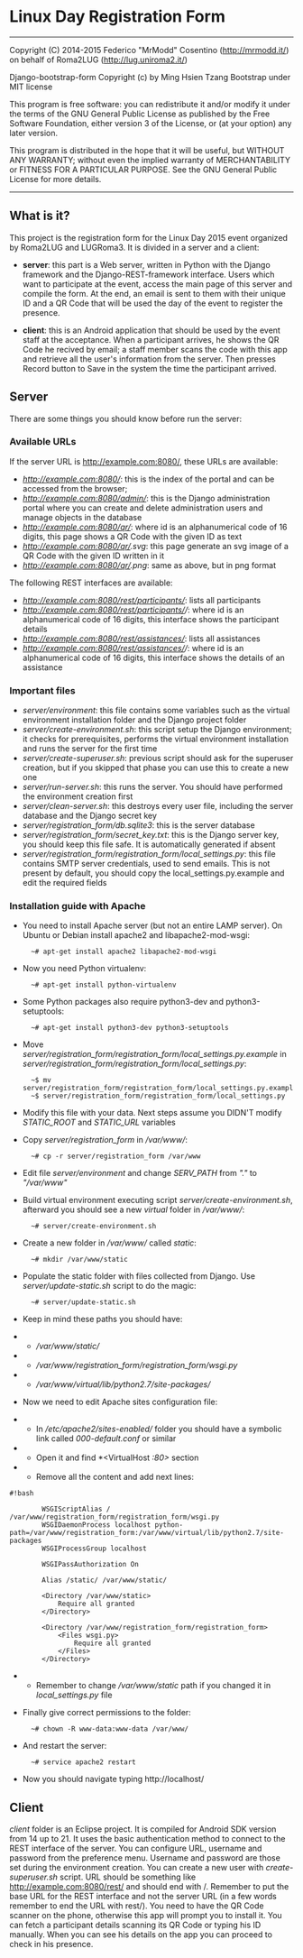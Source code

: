 # Linux Day Registration Form

---------------------------------------------------------------------

Copyright (C) 2014-2015 Federico "MrModd" Cosentino (http://mrmodd.it/)
on behalf of Roma2LUG (http://lug.uniroma2.it/)

Django-bootstrap-form Copyright (c) by Ming Hsien Tzang
Bootstrap under MIT license

This program is free software: you can redistribute it and/or modify
it under the terms of the GNU General Public License as published by
the Free Software Foundation, either version 3 of the License, or
(at your option) any later version.

This program is distributed in the hope that it will be useful,
but WITHOUT ANY WARRANTY; without even the implied warranty of
MERCHANTABILITY or FITNESS FOR A PARTICULAR PURPOSE.  See the
GNU General Public License for more details.

---------------------------------------------------------------------

## What is it?

This project is the registration form for the Linux Day 2015 event organized
by Roma2LUG and LUGRoma3. It is divided in a server and a client:

- **server**: this part is a Web server, written in Python with the Django
  framework and the Django-REST-framework interface. Users which want to
  participate at the event, access the main page of this server and compile
  the form. At the end, an email is sent to them with their unique ID and
  a QR Code that will be used the day of the event to register the presence.

- **client**: this is an Android application that should be used by the event
  staff at the acceptance. When a participant arrives, he shows the QR Code
  he recived by email; a staff member scans the code with this app and retrieve
  all the user's information from the server. Then presses Record button to
  Save in the system the time the participant arrived.

## Server

There are some things you should know before run the server:

### Available URLs

If the server URL is http://example.com:8080/, these URLs are available:

- *http://example.com:8080/*: this is the index of the portal and can be accessed
  from the browser;
- *http://example.com:8080/admin/*: this is the Django administration portal
  where you can create and delete administration users and manage objects
  in the database
- *http://example.com:8080/qr/<id>*: where id is an alphanumerical code
  of 16 digits, this page shows a QR Code with the given ID as text
- *http://example.com:8080/qr/<id>.svg*: this page generate an svg image of
  a QR Code with the given ID written in it
- *http://example.com:8080/qr/<id>.png*: same as above, but in png format

The following REST interfaces are available:

- *http://example.com:8080/rest/participants/*: lists all participants
- *http://example.com:8080/rest/participants/<id>/*: where id is an alphanumerical code
  of 16 digits, this interface shows the participant details
- *http://example.com:8080/rest/assistances/*: lists all assistances
- *http://example.com:8080/rest/assistances/<id>/*: where id is an alphanumerical code
  of 16 digits, this interface shows the details of an assistance

### Important files

- *server/environment*: this file contains some variables such as the virtual
  environment installation folder and the Django project folder
- *server/create-environment.sh*: this script setup the Django environment;
  it checks for prerequisites, performs the virtual environment installation
  and runs the server for the first time
- *server/create-superuser.sh*: previous script should ask for the superuser
  creation, but if you skipped that phase you can use this to create a new one
- *server/run-server.sh*: this runs the server. You should have performed the
  environment creation first
- *server/clean-server.sh*: this destroys every user file, including the server
  database and the Django secret key
- *server/registration_form/db.sqlite3*: this is the server database
- *server/registration_form/secret_key.txt*: this is the Django server key, you
  should keep this file safe. It is automatically generated if absent
- *server/registration_form/registration_form/local_settings.py*: this file contains
  SMTP server credentials, used to send emails. This is not present by default, you
  should copy the local_settings.py.example and edit the required fields

### Installation guide with Apache

- You need to install Apache server (but not an entire LAMP server). On Ubuntu or Debian
  install apache2 and libapache2-mod-wsgi:

		~# apt-get install apache2 libapache2-mod-wsgi

- Now you need Python virtualenv:

		~# apt-get install python-virtualenv

- Some Python packages also require python3-dev and python3-setuptools:

		~# apt-get install python3-dev python3-setuptools

- Move *server/registration_form/registration_form/local_settings.py.example* in
  *server/registration_form/registration_form/local_settings.py*:

		~$ mv server/registration_form/registration_form/local_settings.py.example\
		~$ server/registration_form/registration_form/local_settings.py

- Modify this file with your data. Next steps assume you DIDN'T modify *STATIC_ROOT* and
  *STATIC_URL* variables
- Copy *server/registration_form* in */var/www/*:

		~# cp -r server/registration_form /var/www

- Edit file *server/environment* and change *SERV_PATH* from *"."* to *"/var/www"*
- Build virtual environment executing script *server/create-environment.sh*, afterward you
  should see a new *virtual* folder in */var/www/*:

		~# server/create-environment.sh

- Create a new folder in */var/www/* called *static*:

		~# mkdir /var/www/static

- Populate the static folder with files collected from Django. Use
  *server/update-static.sh* script to do the magic:

		~# server/update-static.sh

- Keep in mind these paths you should have:
- - */var/www/static/*
- - */var/www/registration_form/registration_form/wsgi.py*
- - */var/www/virtual/lib/python2.7/site-packages/*
- Now we need to edit Apache sites configuration file:
- - In */etc/apache2/sites-enabled/* folder you should have a symbolic link called
    *000-default.conf* or similar
- - Open it and find *<VirtualHost *:80>* section
- - Remove all the content and add next lines:

```
#!bash

		WSGIScriptAlias / /var/www/registration_form/registration_form/wsgi.py
		WSGIDaemonProcess localhost python-path=/var/www/registration_form:/var/www/virtual/lib/python2.7/site-packages
		WSGIProcessGroup localhost

		WSGIPassAuthorization On

		Alias /static/ /var/www/static/
		
		<Directory /var/www/static>
			Require all granted
		</Directory>
		
		<Directory /var/www/registration_form/registration_form>
			<Files wsgi.py>
				Require all granted
			</Files>
		</Directory>
```

- - Remember to change */var/www/static* path if you changed it in *local_settings.py* file

- Finally give correct permissions to the folder:

		~# chown -R www-data:www-data /var/www/

- And restart the server:

		~# service apache2 restart

- Now you should navigate typing http://localhost/

## Client

*client* folder is an Eclipse project. It is compiled for Android SDK version from 14
up to 21. It uses the basic authentication method to connect to the REST interface
of the server. You can configure URL, username and password from the preference menu.
Username and password are those set during the environment creation. You can create
a new user with *create-superuser.sh* script. URL should be something like
http://example.com:8080/rest/ and should end with /. Remember to put the base URL for
the REST interface and not the server URL (in a few words remember to end the URL with
rest/).
You need to have the QR Code scanner on the phone, otherwise this app will prompt you
to install it.
You can fetch a participant details scanning its QR Code or typing his ID manually.
When you can see his details on the app you can proceed to check in his presence.



